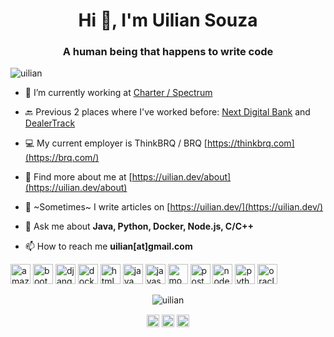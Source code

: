 <h1 align="center">Hi 👋, I'm Uilian Souza</h1>
<h3 align="center">A human being that happens to write code</h3>
<p align="left"> <img src="https://komarev.com/ghpvc/?username=uilian" alt="uilian" /> </p>

- 🔭 I’m currently working at [Charter / Spectrum](https://corporate.charter.com/)

- 🔙 Previous 2 places where I've worked before: [Next Digital Bank](https://next.me/) and [DealerTrack](https://us.dealertrack.com/)

- 💻 My current employer is ThinkBRQ / BRQ [https://thinkbrq.com](https://brq.com/)

- 👨‍ Find more about me at [https://uilian.dev/about](https://uilian.dev/about)

- 📝 ~Sometimes~ I write articles on [https://uilian.dev/](https://uilian.dev/)

- 💬 Ask me about **Java, Python, Docker, Node.js, C/C++**

- 📫 How to reach me **uilian[at]gmail.com**

<p align="left"><img src="https://konpa.github.io/devicon/devicon.git/icons/amazonwebservices/amazonwebservices-original-wordmark.svg" alt="amazonwebservices" width="32" height="32"/> <img src="https://konpa.github.io/devicon/devicon.git/icons/bootstrap/bootstrap-plain.svg" alt="bootstrap" width="32" height="32"/> <img src="https://konpa.github.io/devicon/devicon.git/icons/django/django-original.svg" alt="django" width="32" height="32"/> <img src="https://konpa.github.io/devicon/devicon.git/icons/docker/docker-original-wordmark.svg" alt="docker" width="32" height="32"/> <img src="https://konpa.github.io/devicon/devicon.git/icons/html5/html5-original-wordmark.svg" alt="html5" width="32" height="32"/> <img src="https://konpa.github.io/devicon/devicon.git/icons/java/java-original-wordmark.svg" alt="java" width="32" height="32"/> <img src="https://konpa.github.io/devicon/devicon.git/icons/javascript/javascript-original.svg" alt="javascript" width="32" height="32"/> <img src="https://konpa.github.io/devicon/devicon.git/icons/mongodb/mongodb-original-wordmark.svg" alt="mongodb" width="32" height="32"/> <img src="https://konpa.github.io/devicon/devicon.git/icons/postgresql/postgresql-original-wordmark.svg" alt="postgresql" width="32" height="32"/> <img src="https://konpa.github.io/devicon/devicon.git/icons/nodejs/nodejs-original-wordmark.svg" alt="nodejs" width="32" height="32"/> <img src="https://konpa.github.io/devicon/devicon.git/icons/python/python-original-wordmark.svg" alt="python" width="32" height="32"/> <img src="https://konpa.github.io/devicon/devicon.git/icons/oracle/oracle-original.svg" alt="oracle" width="32" height="32"/></p><p align="center"> <img src="https://github-readme-stats.vercel.app/api?username=uilian&show_icons=true" alt="uilian" /> </p>

<p align="center">
<a href="https://twitter.com/uilian" target="blank"><img align="center" src="https://cdn.jsdelivr.net/npm/simple-icons@3.0.1/icons/twitter.svg" alt="uilian" height="20" width="20" /></a>
<a href="https://linkedin.com/in/uilian" target="blank"><img align="center" src="https://cdn.jsdelivr.net/npm/simple-icons@3.0.1/icons/linkedin.svg" alt="uilian" height="20" width="20" /></a>
<a href="https://stackoverflow.com/users/619530/uilian?tab=profile" target="blank"><img align="center" src="https://cdn.jsdelivr.net/npm/simple-icons@3.0.1/icons/stackoverflow.svg" alt="uilian" height="20" width="20" /></a>
</p>
